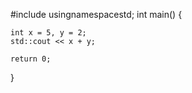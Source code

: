 #include <iostream>
usingnamespacestd;
int main() {

    int x = 5, y = 2;
    std::cout << x + y;

    return 0;
}
